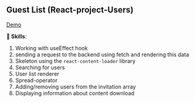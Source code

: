 ## Guest List (React-project-Users)
[Demo](https://captainginny.github.io/React-project-Users/)

**👀 Skills**:
1. Working with useEffect hook
2. sending a request to the backend using fetch and rendering this data
3. Skeleton using the `react-content-loader` library
4. Searching for users
5. User list renderer
6. Spread-operator
7. Adding/removing users from the invitation array
8. Displaying information about content download
